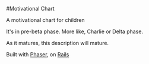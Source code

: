 #Motivational Chart

A motivational chart for children

It's in pre-beta phase. More like, Charlie or Delta phase.

As it matures, this description will mature.

Built with [Phaser](http://phaser.io/), on [Rails](http://rubyonrails.org/)
